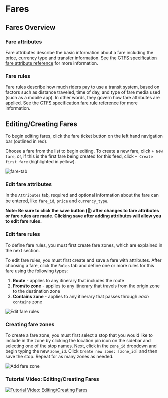 # Fares

## Fares Overview

### Fare attributes

Fare attributes describe the basic information about a fare including the price, currency type and transfer information. See the [GTFS specification fare attribute reference](https://gtfs.org/schedule/reference/#fare_attributestxt) for more information.

### Fare rules

Fare rules describe how much riders pay to use a transit system, based on factors such as distance traveled, time of day, and type of fare media used (such as a mobile app). In other words, they govern how fare attributes are applied. See the [GTFS specification fare rule reference](https://gtfs.org/schedule/reference/#fare_rulestxt) for more information.

## Editing/Creating Fares

To begin editing fares, click the fare ticket button on the left hand navigation bar (outlined in red).

Choose a fare from the list to begin editing. To create a new fare, click `+ New fare`, or, if this is the first fare being created for this feed, click `+ Create first fare` (highlighted in yellow).

![fare-tab](https://datatools-builds.s3.amazonaws.com/docs/fares/fare-tab.png)

### Edit fare attributes

In the `Attributes` tab, required and optional information about the fare can be entered, like `fare_id`, `price` and `currency_type`.

**Note: Be sure to click the save button (💾) after changes to fare attributes or fare rules are made. Clicking save after adding attributes will allow you to edit fare rules.**

### Edit fare rules

To define fare rules, you must first create fare zones, which are explained in the next section.

To edit fare rules, you must first create and save a fare with attributes. After choosing a fare, click the `Rules` tab and define one or more rules for this fare using the following types:

1. **Route** - applies to any itinerary that includes the route
2. **From/to zone** - applies to any itinerary that travels from the origin zone to the destination zone
3. **Contains zone** - applies to any itinerary that passes through *each* `contains` zone

![Edit fare rules](https://datatools-builds.s3.amazonaws.com/docs/fares/edit-fare-rules.png)

### Creating fare zones

To create a fare zone, you must first select a stop that you would like to include in the zone by clicking the location pin icon on the sidebar and selecting one of the stop names. Next, click in the `zone_id` dropdown and begin typing the new `zone_id`. Click `Create new zone: [zone_id]` and then save the stop. Repeat for as many zones as needed.

![Add fare zone](https://datatools-builds.s3.amazonaws.com/docs/fares/add-fare-zone.png)

### Tutorial Video: Editing/Creating Fares

[![Tutorial Video: Editing/Creating Fares](https://img.youtube.com/vi/oiWK_A5emlE/0.jpg)](https://www.youtube.com/watch?v=oiWK_A5emlE)
